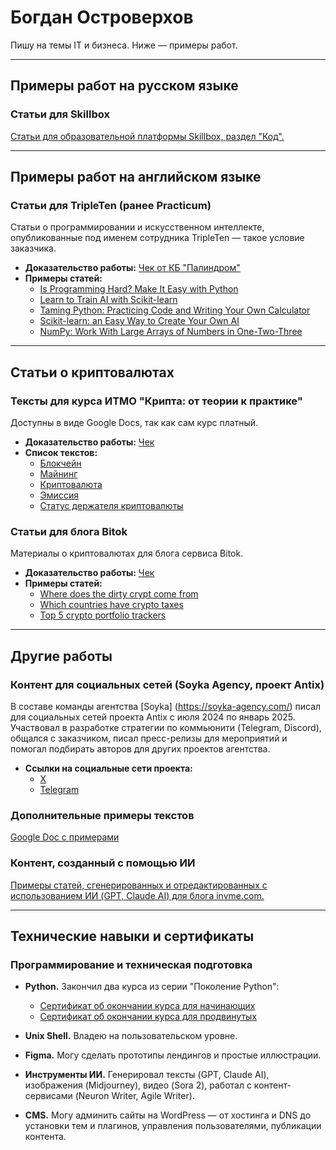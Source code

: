 # Богдан Островерхов

Пишу на темы IT и бизнеса. Ниже — примеры работ.

---

## Примеры работ на русском языке

### Статьи для Skillbox
[Статьи для образовательной платформы Skillbox, раздел "Код".](https://skillbox.ru/media/authors/bogdan-ostroverhov/)

---

## Примеры работ на английском языке

### Статьи для TripleTen (ранее Practicum)
Статьи о программировании и искусственном интеллекте, опубликованные под именем сотрудника TripleTen — такое условие заказчика.  
- **Доказательство работы:** [Чек от КБ "Палиндром"](https://lknpd.nalog.ru/api/v1/receipt/236002930688/2005gq5bwz/print)  
- **Примеры статей:**  
  - [Is Programming Hard? Make It Easy with Python](https://practicum.com/blog/posts/is-programming-hard-make-it-easy-with-python)  
  - [Learn to Train AI with Scikit-learn](https://practicum.com/blog/posts/learn-to-train-ai-with-scikit-learn)  
  - [Taming Python: Practicing Code and Writing Your Own Calculator](https://practicum.com/blog/posts/taming-python-practicing-code-and-writing-your-own-calculator)  
  - [Scikit-learn: an Easy Way to Create Your Own AI](https://practicum.com/blog/posts/scikit-learn-an-easy-way-to-create-your-own-ai)  
  - [NumPy: Work With Large Arrays of Numbers in One-Two-Three](https://practicum.com/blog/posts/numpy-work-with-large-arrays-of-numbers-in-one-two-three)  

---

## Статьи о криптовалютах

### Тексты для курса ИТМО "Крипта: от теории к практике"
Доступны в виде Google Docs, так как сам курс платный.  
- **Доказательство работы:** [Чек](https://lknpd.nalog.ru/api/v1/receipt/236002930688/20010l97s6/print)  
- **Список текстов:**  
  - [Блокчейн](https://docs.google.com/document/d/1ViRt52ywdcKpkGkFby5YEXqIlA5EMkYOkz_SkoumXII/edit?usp=sharing)  
  - [Майнинг](https://docs.google.com/document/d/1C1Nqr1148GlUj57IZP8XBM0AmQSb9XkeWd8nSWwNsgE/edit?usp=sharing)  
  - [Криптовалюта](https://docs.google.com/document/d/13n7kabRW2_BAGJ3jzHuR_TFWE4H2j-xfeZA9RKeRzyE/edit?usp=sharing)  
  - [Эмиссия](https://docs.google.com/document/d/1opu022XOzrzBrXT1HWOyRChMe4OqFFctrcZZuSkMpI0/edit?usp=sharing)  
  - [Статус держателя криптовалюты](https://docs.google.com/document/d/1lvcXOIf2OB4KxnNnO9HIPHmNvFqTU96x7ay0rusYzFs/edit?usp=sharing)  

### Статьи для блога Bitok
Материалы о криптовалютах для блога сервиса Bitok.  
- **Доказательство работы:** [Чек](https://lknpd.nalog.ru/api/v1/receipt/236002930688/20010l97s6/print)  
- **Примеры статей:**  
  - [Where does the dirty crypt come from](https://bitok.org/blog/dirty_crypto_aml)  
  - [Which countries have crypto taxes](https://bitok.org/blog/which_countries_have_crypto_taxes)  
  - [Top 5 crypto portfolio trackers](https://bitok.org/blog/top_crypto_trackers)  

---

## Другие работы

### Контент для социальных сетей (Soyka Agency, проект Antix)
В составе команды агентства [Soyka] (https://soyka-agency.com/) писал для социальных сетей проекта Antix с июля 2024 по январь 2025. Участвовал в разработке стратегии по коммьюнити (Telegram, Discord), общался с заказчиком, писал пресс-релизы для мероприятий и помогал подбирать авторов для других проектов агентства.  
- **Ссылки на социальные сети проекта:**  
  - [X](https://x.com/antix_in)  
  - [Telegram](https://t.me/antix_in)  

### Дополнительные примеры текстов 
[Google Doc с примерами](https://docs.google.com/document/d/1GX7zhg99Nn2sJELyEjaD2w6Tjj39OvIfxs-6DyF2R-0/edit?usp=sharing)  

### Контент, созданный с помощью ИИ
[Примеры статей, сгенерированных и отредактированных с использованием ИИ (GPT, Claude AI) для блога invme.com.](https://invme.com/en/blogs/relationship)  

---

## Технические навыки и сертификаты

### Программирование и техническая подготовка
- **Python.**  Закончил два курса из серии "Поколение Python":  
  - [Сертификат об окончании курса для начинающих](https://stepik.org/cert/1899013)  
  - [Сертификат об окончании курса для продвинутых](https://stepik.org/cert/1941867)  
- **Unix Shell.** Владею на пользовательском уровне.  
- **Figma.** Могу сделать прототипы лендингов и простые иллюстрации.  
- **Инструменты ИИ.** Генерировал тексты (GPT, Claude AI), изображения (Midjourney), видео (Sora 2), работал с контент-сервисами (Neuron Writer, Agile Writer).  

- **CMS.** Могу админить сайты на WordPress — от хостинга и DNS до установки тем и плагинов, управления пользователями, публикации контента.  


